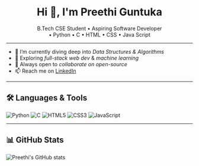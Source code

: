 <h1 align="center">Hi 👋, I'm Preethi Guntuka</h1>
<p align="center">
  B.Tech CSE Student • Aspiring Software Developer<br/>
  • Python • C  • HTML • CSS • Java Script
</p>

---

- 🔭 I’m currently diving deep into *Data Structures & Algorithms*
- 🌱 Exploring *full-stack web dev* & *machine learning*
- 👯 Always open to *collaborate on open-source*
- 📫 Reach me on [LinkedIn](https://www.linkedin.com/in/preethi-guntuka/)

---

## 🛠 Languages & Tools
![Python](https://img.shields.io/badge/-Python-black?style=flat-square&logo=python)
![C](https://img.shields.io/badge/-C-blue?style=flat-square&logo=c)
![HTML5](https://img.shields.io/badge/-HTML5-orange?style=flat-square&logo=html5)
![CSS3](https://img.shields.io/badge/-CSS3-blue?style=flat-square&logo=css3)
![JavaScript](https://img.shields.io/badge/-JavaScript-yellow?style=flat-square&logo=javascript)



---

## 📊 GitHub Stats
![Preethi's GitHub stats](https://github-readme-stats.vercel.app/api?username=preethi-guntuka&show_icons=true)
